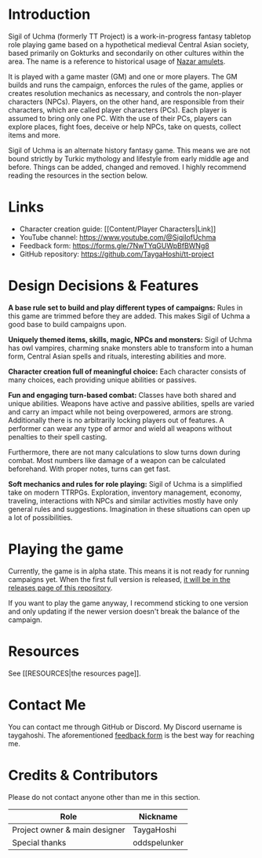 # Introduction
Sigil of Uchma (formerly TT Project) is a work-in-progress fantasy tabletop role playing game based on a hypothetical medieval Central Asian society, based primarily on Gokturks and secondarily on other cultures within the area. The name is a reference to historical usage of [Nazar amulets](https://en.wikipedia.org/wiki/Nazar_(amulet)).

It is played with a game master (GM) and one or more players. The GM builds and runs the campaign, enforces the rules of the game, applies or creates resolution mechanics as necessary, and controls the non-player characters (NPCs). Players, on the other hand, are responsible from their characters, which are called player characters (PCs). Each player is assumed to bring only one PC. With the use of their PCs, players can explore places, fight foes, deceive or help NPCs, take on quests, collect items and more.

Sigil of Uchma is an alternate history fantasy game. This means we are not bound strictly by Turkic mythology and lifestyle from early middle age and before. Things can be added, changed and removed. I highly recommend reading the resources in the section below.

# Links
+ Character creation guide: [[Content/Player Characters|Link]]
+ YouTube channel: <https://www.youtube.com/@SigilofUchma>
+ Feedback form: <https://forms.gle/7NwTYqGUWpBfBWNg8>
+ GitHub repository: <https://github.com/TaygaHoshi/tt-project>

# Design Decisions & Features
**A base rule set to build and play different types of campaigns:**
Rules in this game are trimmed before they are added. This makes Sigil of Uchma a good base to build campaigns upon. 

**Uniquely themed items, skills, magic, NPCs and monsters:**
Sigil of Uchma has owl vampires, charming snake monsters able to transform into a human form, Central Asian spells and rituals, interesting abilities and more.

**Character creation full of meaningful choice:**
Each character consists of many choices, each providing unique abilities or passives. 

**Fun and engaging turn-based combat:**
Classes have both shared and unique abilities. Weapons have active and passive abilities, spells are varied and carry an impact while not being overpowered, armors are strong. Additionally there is no arbitrarily locking players out of features. A performer can wear any type of armor and wield all weapons without penalties to their spell casting.

Furthermore, there are not many calculations to slow turns down during combat. Most numbers like damage of a weapon can be calculated beforehand. With proper notes, turns can get fast.

**Soft mechanics and rules for role playing:**
Sigil of Uchma is a simplified take on modern TTRPGs. Exploration, inventory management, economy, traveling, interactions with NPCs and similar activities mostly have only general rules and suggestions. Imagination in these situations can open up a lot of possibilities.

# Playing the game
Currently, the game is in alpha state. This means it is not ready for running campaigns yet. When the first full version is released, [it will be in the releases page of this repository](https://github.com/TaygaHoshi/tt-project/releases). 

If you want to play the game anyway, I recommend sticking to one version and only updating if the newer version doesn't break the balance of the campaign.

# Resources
See [[RESOURCES|the resources page]].

# Contact Me
You can contact me through GitHub or Discord. My Discord username is taygahoshi. The aforementioned [feedback form](https://forms.gle/7NwTYqGUWpBfBWNg8) is the best way for reaching me.

# Credits & Contributors
Please do not contact anyone other than me in this section.

Role | Nickname
--- | ---
Project owner & main designer | TaygaHoshi
Special thanks | oddspelunker

